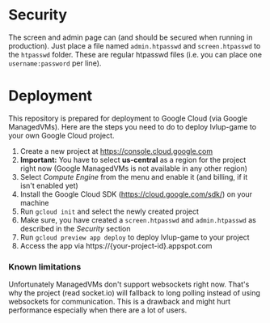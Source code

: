 Security
========

The screen and admin page can (and should be secured when running in production). Just place a file named `admin.htpasswd` and `screen.htpasswd` to the `htpasswd` folder. These are regular htpasswd files (i.e. you can place one `username:password` per line).

Deployment
==========

This repository is prepared for deployment to Google Cloud (via Google ManagedVMs).
Here are the steps you need to do to deploy lvlup-game to your own Google Cloud project.

1. Create a new project at https://console.cloud.google.com
2. **Important:** You have to select **us-central** as a region for the project right now (Google ManagedVMs is not available in any other region)
3. Select *Compute Engine* from the menu and enable it (and billing, if it isn't enabled yet)
4. Install the Google Cloud SDK (https://cloud.google.com/sdk/) on your machine
5. Run `gcloud init` and select the newly created project
6. Make sure, you have created a `screen.htpasswd` and `admin.htpasswd` as described in the *Security* section
7. Run `gcloud preview app deploy` to deploy lvlup-game to your project
8. Access the app via https://{your-project-id}.appspot.com

### Known limitations

Unfortunately ManagedVMs don't support websockets right now. That's why the project (read socket.io) will fallback to long polling instead of using websockets for communication. This is a drawback and might hurt performance especially when there are a lot of users.
